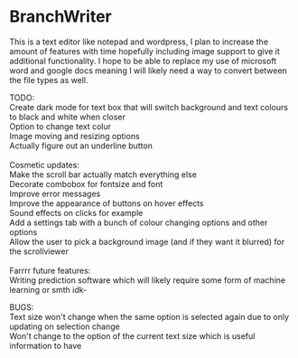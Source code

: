 # BranchWriter
This is a text editor like notepad and wordpress, I plan to increase the amount of features with time hopefully including image support to give it additional functionality. I hope to be able to replace my use of microsoft word and google docs meaning I will likely need a way to convert between the file types as well.

TODO:<br>
    Create dark mode for text box that will switch background and text colours to black and white when closer<br>
    Option to change text colur<br>
    Image moving and resizing options<br>
    Actually figure out an underline button<br>
    <br>
  Cosmetic updates:<br>
    Make the scroll bar actually match everything else<br>
    Decorate combobox for fontsize and font<br>
    Improve error messages<br>
    Improve the appearance of buttons on hover effects<br>
    Sound effects on clicks for example<br>
    Add a settings tab with a bunch of colour changing options and other options<br>
    Allow the user to pick a background image (and if they want it blurred) for the scrollviewer <br>
    <br>
  Farrrr future features:<br>
      Writing prediction software which will likely require some form of machine learning or smth idk-

BUGS:<br>
    Text size won't change when the same option is selected again due to only updating on selection change<br>
    Won't change to the option of the current text size which is useful information to have<br>
